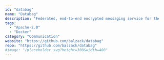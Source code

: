 ```yaml
---
id: "databag"
name: "Databag"
description: "Federated, end-to-end encrypted messaging service for the web, iOS, and Android, supporting text, photos, video, and WebRTC video and audio calls."
tags:
  - "Apache-2.0"
  - "Docker"
category: "Communication"
website: "https://github.com/balzack/databag"
repo: "https://github.com/balzack/databag"
#image: "/placeholder.svg?height=300&width=400"
---
```



